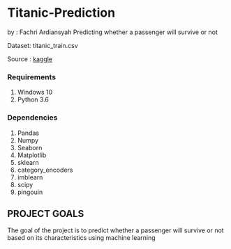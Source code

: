 # Titanic-Prediction
by : Fachri Ardiansyah
Predicting whether a passenger will survive or not

Dataset: titanic_train.csv 

Source : [kaggle](https://www.kaggle.com/c/titanic/data)

### Requirements
1. Windows 10
2. Python 3.6 

### Dependencies
1. Pandas
2. Numpy
3. Seaborn
4. Matplotlib
5. sklearn
6. category_encoders
7. imblearn
8. scipy
9. pingouin



PROJECT GOALS
---

The goal of the project is to predict whether a passenger will survive or not based on its characteristics using machine learning
